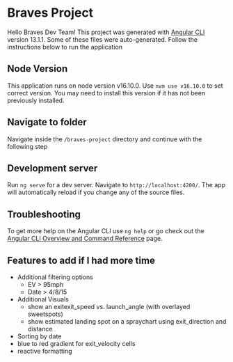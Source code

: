 # Braves Project

Hello Braves Dev Team! This project was generated with [Angular CLI](https://github.com/angular/angular-cli) version 13.1.1. Some of these files were auto-generated. Follow the instructions below to run the application

## Node Version
This application runs on node version v16.10.0. Use `nvm use v16.10.0` to set correct version. You may need to install this version if it has not been previously installed.

## Navigate to folder

Navigate inside the `/braves-project` directory and continue with the following step

## Development server
Run `ng serve` for a dev server. Navigate to `http://localhost:4200/`. The app will automatically reload if you change any of the source files.

## Troubleshooting

To get more help on the Angular CLI use `ng help` or go check out the [Angular CLI Overview and Command Reference](https://angular.io/cli) page.

## Features to add if I had more time
- Additional filtering options
    - EV > 95mph
    - Date > 4/8/15
- Additional Visuals
    - show an exitexit_speed vs. launch_angle (with overlayed sweetspots)
    - show estimated landing spot on a spraychart using exit_direction and distance
- Sorting by date
- blue to red gradient for exit_velocity cells
- reactive formatting